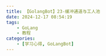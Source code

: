 ```yaml
---
title: 【GolangBot】23-缓冲通道与工人池
date: 2024-12-17 08:54:19
tags: 
    - GoLang
    - 教程
categories:
    - [学习心得, GoLangBot]
---
```


